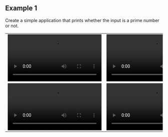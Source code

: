 ## Example 1

Create a simple application that prints whether the input is a prime number or not.

<table>
  <tr>
    <td><video src="https://user-images.githubusercontent.com/54884571/156938210-518e6445-8b54-4b56-900a-4d2bd2352179.mp4"></video></td>
    <td><video src="https://user-images.githubusercontent.com/54884571/156938496-ff098e41-171c-4cba-833c-6fffe568fafb.mp4"></video></td>
  </tr> 
  <tr>
    <td><video src="https://user-images.githubusercontent.com/54884571/156938498-a2d867e1-67c4-4964-af71-4558e4b3a7cd.mp4"></video></td>
    <td><video src="https://user-images.githubusercontent.com/54884571/156938500-9b1e5a39-1ecc-4148-b4be-40ae0d6f54d8.mp4"></video></td>
  </tr>
</table>
